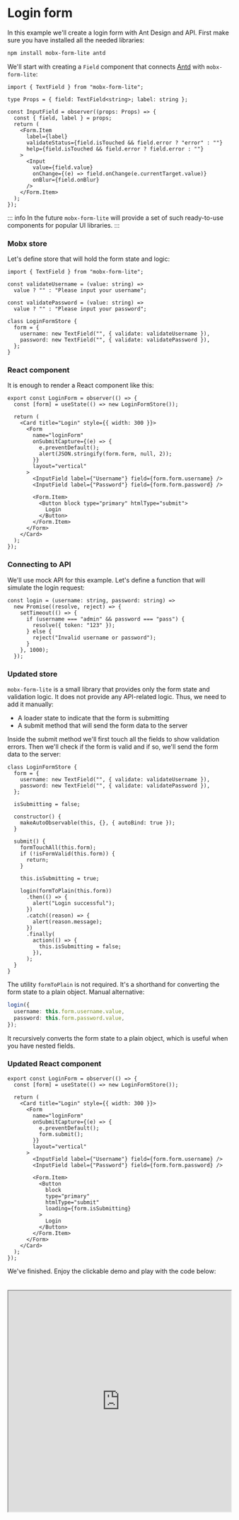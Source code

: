 # Login form

In this example we'll create a login form with Ant Design and API. First make sure you have installed all the needed libraries:

```bash
npm install mobx-form-lite antd
```

We'll start with creating a `Field` component that connects [Antd](https://ant.design/) with `mobx-form-lite`:

```tsx
import { TextField } from "mobx-form-lite";

type Props = { field: TextField<string>; label: string };

const InputField = observer((props: Props) => {
  const { field, label } = props;
  return (
    <Form.Item
      label={label}
      validateStatus={field.isTouched && field.error ? "error" : ""}
      help={field.isTouched && field.error ? field.error : ""}
    >
      <Input
        value={field.value}
        onChange={(e) => field.onChange(e.currentTarget.value)}
        onBlur={field.onBlur}
      />
    </Form.Item>
  );
});
```

::: info
In the future `mobx-form-lite` will provide a set of such ready-to-use components for popular UI libraries.
:::

### Mobx store

Let's define store that will hold the form state and logic:

```tsx
import { TextField } from "mobx-form-lite";

const validateUsername = (value: string) =>
  value ? "" : "Please input your username";

const validatePassword = (value: string) =>
  value ? "" : "Please input your password";

class LoginFormStore {
  form = {
    username: new TextField("", { validate: validateUsername }),
    password: new TextField("", { validate: validatePassword }),
  };
}
```

### React component

It is enough to render a React component like this:

```tsx
export const LoginForm = observer(() => {
  const [form] = useState(() => new LoginFormStore());

  return (
    <Card title="Login" style={{ width: 300 }}>
      <Form
        name="loginForm"
        onSubmitCapture={(e) => {
          e.preventDefault();
          alert(JSON.stringify(form.form, null, 2));
        }}
        layout="vertical"
      >
        <InputField label={"Username"} field={form.form.username} />
        <InputField label={"Password"} field={form.form.password} />

        <Form.Item>
          <Button block type="primary" htmlType="submit">
            Login
          </Button>
        </Form.Item>
      </Form>
    </Card>
  );
});
```

### Connecting to API

We'll use mock API for this example. Let's define a function that will simulate the login request:

```tsx
const login = (username: string, password: string) =>
  new Promise((resolve, reject) => {
    setTimeout(() => {
      if (username === "admin" && password === "pass") {
        resolve({ token: "123" });
      } else {
        reject("Invalid username or password");
      }
    }, 1000);
  });
```

### Updated store

`mobx-form-lite` is a small library that provides only the form state and validation logic. It does not provide any API-related logic. Thus, we need to add it manually:

- A loader state to indicate that the form is submitting
- A submit method that will send the form data to the server

Inside the submit method we'll first touch all the fields to show validation errors. Then we'll check if the form is valid and if so, we'll send the form data to the server:

```tsx{7,13-33}
class LoginFormStore {
  form = {
    username: new TextField("", { validate: validateUsername }),
    password: new TextField("", { validate: validatePassword }),
  };

  isSubmitting = false;

  constructor() {
    makeAutoObservable(this, {}, { autoBind: true });
  }

  submit() {
    formTouchAll(this.form);
    if (!isFormValid(this.form)) {
      return;
    }

    this.isSubmitting = true;

    login(formToPlain(this.form))
      .then(() => {
        alert("Login successful");
      })
      .catch((reason) => {
        alert(reason.message);
      })
      .finally(
        action(() => {
          this.isSubmitting = false;
        }),
      );
  }
}
```

The utility `formToPlain` is not required. It's a shorthand for converting the form state to a plain object. Manual alternative:

```ts
login({
  username: this.form.username.value,
  password: this.form.password.value,
});
```

It recursively converts the form state to a plain object, which is useful when you have nested fields.

### Updated React component

```tsx{10,22}
export const LoginForm = observer(() => {
  const [form] = useState(() => new LoginFormStore());

  return (
    <Card title="Login" style={{ width: 300 }}>
      <Form
        name="loginForm"
        onSubmitCapture={(e) => {
          e.preventDefault();
          form.submit();
        }}
        layout="vertical"
      >
        <InputField label={"Username"} field={form.form.username} />
        <InputField label={"Password"} field={form.form.password} />

        <Form.Item>
          <Button
            block
            type="primary"
            htmlType="submit"
            loading={form.isSubmitting}
          >
            Login
          </Button>
        </Form.Item>
      </Form>
    </Card>
  );
});
```

We've finished. Enjoy the clickable demo and play with the code below:

<iframe src="https://stackblitz.com/edit/vite-react-ts-xagd3i?embed=1&view=preview" style="margin-top: 20px" width="100%" height="500px"></iframe>
